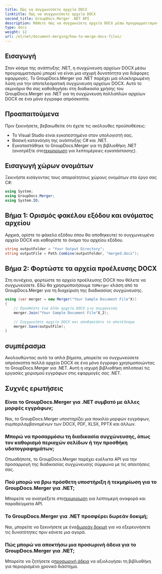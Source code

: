 ```yaml
---
title: Πώς να συγχωνεύσετε αρχεία DOCX
linktitle: Πώς να συγχωνεύσετε αρχεία DOCX
second_title: GroupDocs.Merger .NET API
description: Μάθετε πώς να συγχωνεύετε αρχεία DOCX μέσω προγραμματισμού στο .NET χρησιμοποιώντας το GroupDocs.Merger, απλοποιώντας αποτελεσματικά τις εργασίες χειρισμού εγγράφων.
type: docs
weight: 12
url: /el/net/document-merging/how-to-merge-docx-files/
---
```

## Εισαγωγή
Στον κόσμο της ανάπτυξης .NET, η συγχώνευση αρχείων DOCX μέσω προγραμματισμού μπορεί να είναι μια ισχυρή δυνατότητα για διάφορες εφαρμογές. Το GroupDocs.Merger για .NET παρέχει μια ολοκληρωμένη λύση για την αποτελεσματική συγχώνευση αρχείων DOCX. Αυτό το σεμινάριο θα σας καθοδηγήσει στη διαδικασία χρήσης του GroupDocs.Merger για .NET για τη συγχώνευση πολλαπλών αρχείων DOCX σε ένα μόνο έγγραφο απρόσκοπτα.
## Προαπαιτούμενα
Πριν ξεκινήσετε, βεβαιωθείτε ότι έχετε τις ακόλουθες προϋποθέσεις:
- Το Visual Studio είναι εγκατεστημένο στον υπολογιστή σας.
- Βασική κατανόηση της ανάπτυξης C# και .NET.
-  Εγκαταστάθηκε το GroupDocs.Merger για τη βιβλιοθήκη .NET (ανατρέξτε στο[τεκμηρίωση](https://reference.groupdocs.com/merger/net/) για λεπτομέρειες εγκατάστασης).

## Εισαγωγή χώρων ονομάτων
Ξεκινήστε εισάγοντας τους απαραίτητους χώρους ονομάτων στο έργο σας C#:
```csharp
using System; 
using GroupDocs.Merger;
using System.IO;
```
## Βήμα 1: Ορισμός φακέλου εξόδου και ονόματος αρχείου
Αρχικά, ορίστε το φάκελο εξόδου όπου θα αποθηκευτεί το συγχωνευμένο αρχείο DOCX και καθορίστε το όνομα του αρχείου εξόδου.
```csharp
string outputFolder = "Your Output Directory";
string outputFile = Path.Combine(outputFolder, "merged.docx");
```
## Βήμα 2: Φορτώστε τα αρχεία προέλευσης DOCX
Στη συνέχεια, φορτώστε τα αρχεία προέλευσης DOCX που θέλετε να συγχωνεύσετε. Εδώ θα χρησιμοποιήσουμε το`Merger` κλάση από το GroupDocs.Merger για τη διαχείριση της διαδικασίας συγχώνευσης.
```csharp
using (var merger = new Merger("Your Sample Document File"X))
{
    // Προσθέστε ένα άλλο αρχείο DOCX για συγχώνευση
    merger.Join("Your Sample Document File"X_2);
    
    // Συγχωνεύστε αρχεία DOCX και αποθηκεύστε το αποτέλεσμα
    merger.Save(outputFile);
}
```

## συμπέρασμα
Ακολουθώντας αυτά τα απλά βήματα, μπορείτε να συγχωνεύσετε απρόσκοπτα πολλά αρχεία DOCX σε ένα μόνο έγγραφο χρησιμοποιώντας το GroupDocs.Merger για .NET. Αυτή η ισχυρή βιβλιοθήκη απλοποιεί τις εργασίες χειρισμού εγγράφων στις εφαρμογές σας .NET.
## Συχνές ερωτήσεις
### Είναι το GroupDocs.Merger για .NET συμβατό με άλλες μορφές εγγράφων;
Ναι, το GroupDocs.Merger υποστηρίζει μια ποικιλία μορφών εγγράφων, συμπεριλαμβανομένων των DOCX, PDF, XLSX, PPTX και άλλων.
### Μπορώ να προσαρμόσω τη διαδικασία συγχώνευσης, όπως τον καθορισμό περιοχών σελίδων ή την προσθήκη υδατογραφημάτων;
Οπωσδήποτε, το GroupDocs.Merger παρέχει ευέλικτα API για την προσαρμογή της διαδικασίας συγχώνευσης σύμφωνα με τις απαιτήσεις σας.
### Πού μπορώ να βρω πρόσθετη υποστήριξη ή τεκμηρίωση για το GroupDocs.Merger για .NET;
 Μπορείτε να ανατρέξετε στο[τεκμηρίωση](https://reference.groupdocs.com/merger/net/) για λεπτομερή αναφορά και παραδείγματα API.
### Το GroupDocs.Merger για .NET προσφέρει δωρεάν δοκιμή;
 Ναι, μπορείτε να ξεκινήσετε με ένα[δωρεάν δοκιμή](https://releases.groupdocs.com/) για να εξερευνήσετε τις δυνατότητες πριν κάνετε μια αγορά.
### Πώς μπορώ να αποκτήσω μια προσωρινή άδεια για το GroupDocs.Merger για .NET;
 Μπορείτε να ζητήσετε α[προσωρινή άδεια](https://purchase.groupdocs.com/temporary-license/) να αξιολογήσει τη βιβλιοθήκη για περιορισμένο χρονικό διάστημα.